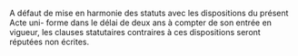 A défaut de mise en harmonie des statuts avec les dispositions du présent Acte uni- forme dans le délai de deux ans à compter de son entrée en vigueur, les clauses statutaires contraires à ces dispositions seront réputées non écrites.